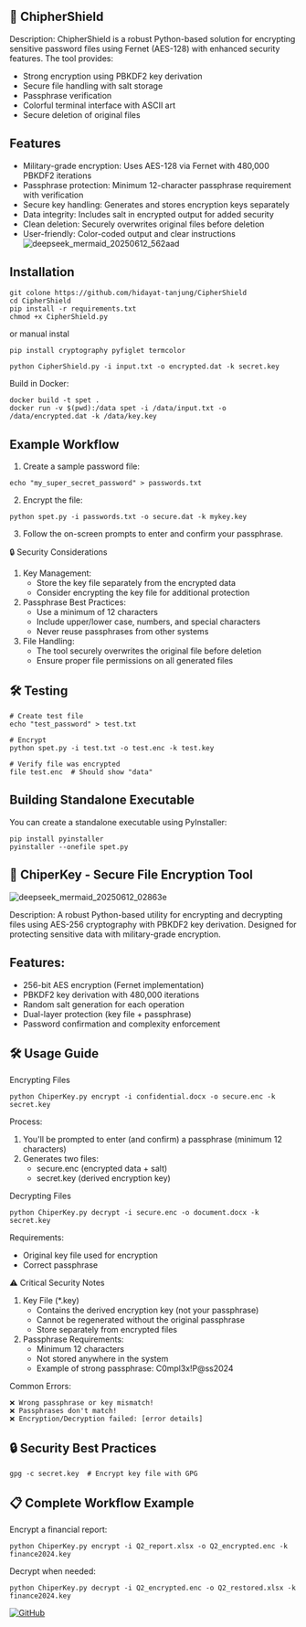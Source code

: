 ## 🔐 ChipherShield
Description:
ChipherShield is a robust Python-based solution for encrypting sensitive password files using Fernet (AES-128) with enhanced security features. The tool provides:

* Strong encryption using PBKDF2 key derivation
* Secure file handling with salt storage
* Passphrase verification
* Colorful terminal interface with ASCII art
* Secure deletion of original files

## Features
* Military-grade encryption: Uses AES-128 via Fernet with 480,000 PBKDF2 iterations
* Passphrase protection: Minimum 12-character passphrase requirement with verification
* Secure key handling: Generates and stores encryption keys separately
* Data integrity: Includes salt in encrypted output for added security
* Clean deletion: Securely overwrites original files before deletion
* User-friendly: Color-coded output and clear instructions
![deepseek_mermaid_20250612_562aad](https://github.com/user-attachments/assets/222d7bb7-84cd-45bc-9790-920b00e328f7)

##  Installation
```console
git colone https://github.com/hidayat-tanjung/CipherShield
cd CipherShield
pip install -r requirements.txt
chmod +x CipherShield.py
```

or manual instal
```console
pip install cryptography pyfiglet termcolor
```

```console
python CipherShield.py -i input.txt -o encrypted.dat -k secret.key
```

Build in Docker:
```console
docker build -t spet .
docker run -v $(pwd):/data spet -i /data/input.txt -o /data/encrypted.dat -k /data/key.key
```

## Example Workflow
1. Create a sample password file:
```console
echo "my_super_secret_password" > passwords.txt
```
2. Encrypt the file:
```console
python spet.py -i passwords.txt -o secure.dat -k mykey.key
```
3. Follow the on-screen prompts to enter and confirm your passphrase.

🔒 Security Considerations
1. Key Management:
   - Store the key file separately from the encrypted data
   - Consider encrypting the key file for additional protection
2. Passphrase Best Practices:
    - Use a minimum of 12 characters
    - Include upper/lower case, numbers, and special characters
    - Never reuse passphrases from other systems
3. File Handling:
    - The tool securely overwrites the original file before deletion
    - Ensure proper file permissions on all generated files

## 🛠️ Testing
```console
# Create test file
echo "test_password" > test.txt

# Encrypt
python spet.py -i test.txt -o test.enc -k test.key

# Verify file was encrypted
file test.enc  # Should show "data"
```
## Building Standalone Executable
You can create a standalone executable using PyInstaller:
```console
pip install pyinstaller
pyinstaller --onefile spet.py
```

## 🔐 ChiperKey - Secure File Encryption Tool
![deepseek_mermaid_20250612_02863e](https://github.com/user-attachments/assets/0b14b311-4ce8-494b-91c4-5052c16ee919)

Description:
A robust Python-based utility for encrypting and decrypting files using AES-256 cryptography with PBKDF2 key derivation. Designed for protecting sensitive data with military-grade encryption.

## Features:
* 256-bit AES encryption (Fernet implementation)
* PBKDF2 key derivation with 480,000 iterations
* Random salt generation for each operation
* Dual-layer protection (key file + passphrase)
* Password confirmation and complexity enforcement

## 🛠️ Usage Guide
Encrypting Files
```console
python ChiperKey.py encrypt -i confidential.docx -o secure.enc -k secret.key
```

Process:

1. You'll be prompted to enter (and confirm) a passphrase (minimum 12 characters)
2. Generates two files:
   - secure.enc (encrypted data + salt)
   - secret.key (derived encryption key)
  
     
Decrypting Files
```console
python ChiperKey.py decrypt -i secure.enc -o document.docx -k secret.key
```
Requirements:
* Original key file used for encryption
* Correct passphrase

⚠️ Critical Security Notes
1. Key File (*.key)
   * Contains the derived encryption key (not your passphrase)
   * Cannot be regenerated without the original passphrase
   * Store separately from encrypted files
2. Passphrase Requirements:
   * Minimum 12 characters
   * Not stored anywhere in the system
   * Example of strong passphrase: C0mpl3x!P@ss2024

Common Errors:
```console
❌ Wrong passphrase or key mismatch!
❌ Passphrases don't match!
❌ Encryption/Decryption failed: [error details]
```

## 🔒 Security Best Practices

```console
gpg -c secret.key  # Encrypt key file with GPG
```

## 📋 Complete Workflow Example

Encrypt a financial report:
```console
python ChiperKey.py encrypt -i Q2_report.xlsx -o Q2_encrypted.enc -k finance2024.key
```

Decrypt when needed:
```console
python ChiperKey.py decrypt -i Q2_encrypted.enc -o Q2_restored.xlsx -k finance2024.key
```

[![GitHub](https://img.shields.io/badge/GitHub-View_Project-blue?logo=github)](https://github.com/hidayat-tanjung/CipherShield)

 
